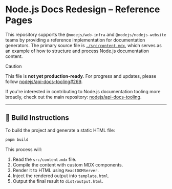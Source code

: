 # Node.js Docs Redesign – Reference Pages

This repository supports the `@nodejs/web-infra` and `@nodejs/nodejs-website` teams by providing a reference implementation for documentation generators. The primary source file is [`./src/content.mdx`](./src/content.mdx), which serves as an example of how to structure and process Node.js documentation content.

> [!CAUTION]
> This file is **not yet production-ready**. For progress and updates, please follow [nodejs/api-docs-tooling#269](https://github.com/nodejs/api-docs-tooling/issues/269).

If you're interested in contributing to Node.js documentation tooling more broadly, check out the main repository: [nodejs/api-docs-tooling](https://github.com/nodejs/api-docs-tooling).

---

## 🔧 Build Instructions

To build the project and generate a static HTML file:

```bash
pnpm build
```

This process will:

1. Read the `src/content.mdx` file.
2. Compile the content with custom MDX components.
3. Render it to HTML using `ReactDOMServer`.
4. Inject the rendered output into `template.html`.
5. Output the final result to `dist/output.html`.